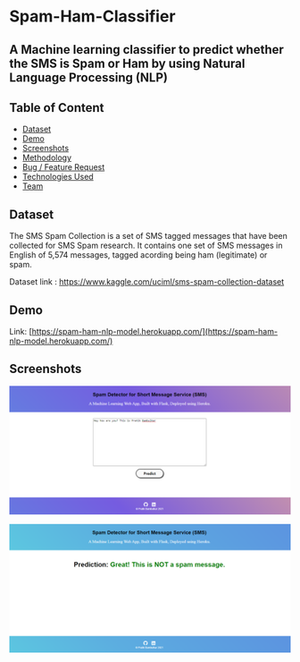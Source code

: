 # Spam-Ham-Classifier 
## A Machine learning classifier to predict whether the SMS is Spam or Ham by using Natural Language Processing (NLP)

## Table of Content

  * [Dataset](#dataset)
  * [Demo](#demo)
  * [Screenshots](#screenshots)
  * [Methodology](#methodology)
  * [Bug / Feature Request](#bug--feature-request)
  * [Technologies Used](#technologies-used)
  * [Team](#team)
  
## Dataset
The SMS Spam Collection is a set of SMS tagged messages that have been collected for SMS Spam research. It contains one set of SMS messages in English of 5,574 messages, tagged acording being ham (legitimate) or spam.

Dataset link : https://www.kaggle.com/uciml/sms-spam-collection-dataset

## Demo
Link: [https://spam-ham-nlp-model.herokuapp.com/](https://spam-ham-nlp-model.herokuapp.com/)

## Screenshots
<a href="url"><img src="https://github.com/Pratik180198/Spam-Ham/blob/master/Screenshots/Screenshot%20(69).png"></a>

<a href="url"><img src="https://github.com/Pratik180198/Spam-Ham/blob/master/Screenshots/Screenshot%20(70).png"></a>

